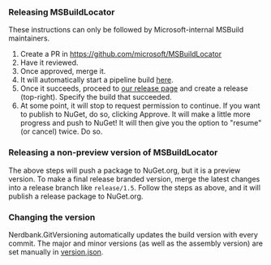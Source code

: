 ### Releasing MSBuildLocator

These instructions can only be followed by Microsoft-internal MSBuild maintainers.

1. Create a PR in https://github.com/microsoft/MSBuildLocator
2. Have it reviewed.
3. Once approved, merge it.
4. It will automatically start a pipeline build [here](https://dev.azure.com/devdiv/DevDiv/_build?definitionId=11881).
5. Once it succeeds, proceed to [our release page](https://dev.azure.com/devdiv/DevDiv/_release?_a=releases&view=mine&definitionId=408) and create a release (top-right). Specify the build that succeeded.
6. At some point, it will stop to request permission to continue. If you want to publish to NuGet, do so, clicking Approve. It will make a little more progress and push to NuGet! It will then give you the option to "resume" (or cancel) twice. Do so.

### Releasing a non-preview version of MSBuildLocator

The above steps will push a package to NuGet.org, but it is a preview version. To make a final release branded version, merge the latest changes into a release branch like `release/1.5`. Follow the steps as above, and it will publish a release package to NuGet.org.

### Changing the version
Nerdbank.GitVersioning automatically updates the build version with every commit. The major and minor versions (as well as the assembly version) are set manually in [version.json](https://github.com/microsoft/MSBuildLocator/blob/master/version.json).
